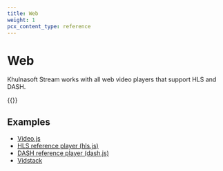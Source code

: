 ```yaml
---
title: Web
weight: 1
pcx_content_type: reference
---
```


# Web

Khulnasoft Stream works with all web video players that support HLS and DASH.

{{<render file="_prereqs.md">}}

## Examples

* [Video.js](/stream/examples/video-js/)
* [HLS reference player (hls.js)](/stream/examples/hls-js/)
* [DASH reference player (dash.js)](/stream/examples/dash-js/)
* [Vidstack](/stream/examples/vidstack/)